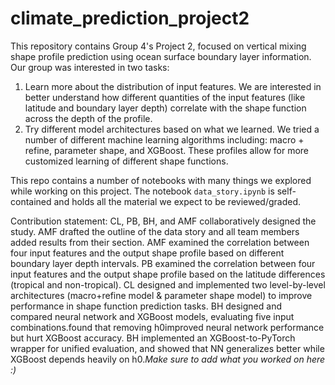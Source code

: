# climate_prediction_project2

This repository contains Group 4's Project 2, focused on vertical mixing shape profile prediction using ocean surface boundary layer information. Our group was interested in two tasks:
1) Learn more about the distribution of input features. We are interested in better understand how different quantities of the input features (like latitude and boundary layer depth) correlate with the shape function across the depth of the profile.
2) Try different model architectures based on what we learned. We tried a number of different machine learning algorithms including: macro + refine, parameter shape, and XGBoost. These profiles allow for more customized learning of different shape functions.

This repo contains a number of notebooks with many things we explored while working on this project. The notebook `data_story.ipynb` is self-contained and holds all the material we expect to be reviewed/graded.

Contribution statement:
CL, PB, BH, and AMF collaboratively designed the study. AMF drafted the outline of the data story and all team members added results from their section. AMF examined the correlation between four input features and the output shape profile based on different boundary layer depth intervals. PB examined the correlation between four input features and the output shape profile based on the latitude differences (tropical and non-tropical). CL designed and implemented two level-by-level architectures (macro+refine model & parameter shape model) to improve performance in shape function prediction tasks. BH designed and compared neural network and XGBoost models, evaluating five input combinations.found that removing h0​ improved neural network performance but hurt XGBoost accuracy. BH implemented an XGBoost-to-PyTorch wrapper for unified evaluation, and showed that NN generalizes better while XGBoost depends heavily on h0​.*Make sure to add what you worked on here :)* 
